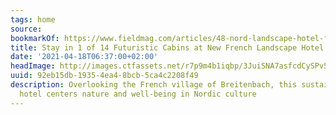 ```yaml
---
tags: home
source:
bookmarkOf: https://www.fieldmag.com/articles/48-nord-landscape-hotel-france
title: Stay in 1 of 14 Futuristic Cabins at New French Landscape Hotel
date: '2021-04-18T06:37:00+02:00'
headImage: http://images.ctfassets.net/r7p9m4b1iqbp/3JuiSNA7asfcdCySPv5aQx/c82e1b97ed9db1fc6e6327a38a905c31/Hotel-48-Nord-France-Reiulf-Ramstad-Arkitekter-4.jpg?w=1000
uuid: 92eb15db-1935-4ea4-8bcb-5ca4c2208f49
description: Overlooking the French village of Breitenbach, this sustainably-minded
  hotel centers nature and well-being in Nordic culture
---
```


